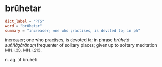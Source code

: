# brūhetar

``` toml
dict_label = "PTS"
word = "brūhetar"
summary = "increaser; one who practises, is devoted to; in ph"
```

increaser; one who practises, is devoted to; in phrase *brūhetā suññāgārānaṃ* frequenter of solitary places; given up to solitary meditation MN.i.33, MN.i.213.

n. ag. of brūheti

